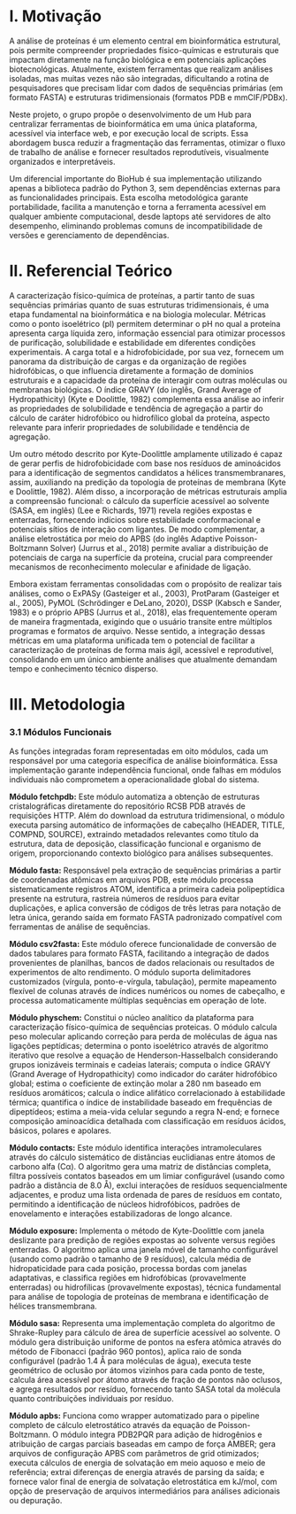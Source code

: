 # I. Motivação
A análise de proteínas é um elemento central em bioinformática estrutural, pois permite compreender propriedades físico-químicas e estruturais que impactam diretamente na função biológica e em potenciais aplicações biotecnológicas. Atualmente, existem ferramentas que realizam análises isoladas, mas muitas vezes não são integradas, dificultando a rotina de pesquisadores que precisam lidar com dados de sequências primárias (em formato FASTA) e estruturas tridimensionais (formatos PDB e mmCIF/PDBx).

Neste projeto, o grupo propõe o desenvolvimento de um Hub para centralizar ferramentas de bioinformática em uma única plataforma, acessível via interface web, e por execução local de scripts. Essa abordagem busca reduzir a fragmentação das ferramentas, otimizar o fluxo de trabalho de análise e fornecer resultados reprodutíveis, visualmente organizados e interpretáveis.

Um diferencial importante do BioHub é sua implementação utilizando apenas a biblioteca padrão do Python 3, sem dependências externas para as funcionalidades principais. Esta escolha metodológica garante portabilidade, facilita a manutenção e torna a ferramenta acessível em qualquer ambiente computacional, desde laptops até servidores de alto desempenho, eliminando problemas comuns de incompatibilidade de versões e gerenciamento de dependências.
 
# II. Referencial Teórico
A caracterização físico-química de proteínas, a partir tanto de suas sequências primárias quanto de suas estruturas tridimensionais, é uma etapa fundamental na bioinformática e na biologia molecular. Métricas como o ponto isoelétrico (pI) permitem determinar o pH no qual a proteína apresenta carga líquida zero, informação essencial para otimizar processos de purificação, solubilidade e estabilidade em diferentes condições experimentais. A carga total e a hidrofobicidade, por sua vez, fornecem um panorama da distribuição de cargas e da organização de regiões hidrofóbicas, o que influencia diretamente a formação de domínios estruturais e a capacidade da proteína de interagir com outras moléculas ou membranas biológicas. O índice GRAVY (do inglês, Grand Average of Hydropathicity) (Kyte e Doolittle, 1982) complementa essa análise ao inferir as propriedades de solubilidade e tendência de agregação a partir do cálculo de caráter hidrofóbico ou hidrofílico global da proteína, aspecto relevante para inferir propriedades de solubilidade e tendência de agregação.

Um outro  método descrito por Kyte-Doolittle amplamente utilizado é capaz de gerar perfis de hidrofobicidade com base nos resíduos de aminoácidos para a identificação de segmentos candidatos a hélices transmembranares, assim, auxiliando na predição da topologia de proteínas de membrana (Kyte e Doolittle, 1982). Além disso, a incorporação de métricas estruturais amplia a compreensão funcional: o cálculo da superfície acessível ao solvente (SASA, em inglês) (Lee e Richards, 1971) revela regiões expostas e enterradas, fornecendo indícios sobre estabilidade conformacional e potenciais sítios de interação com ligantes. De modo complementar, a análise eletrostática por meio do APBS (do inglês Adaptive Poisson-Boltzmann Solver) (Jurrus et al., 2018) permite avaliar a distribuição de potenciais de carga na superfície da proteína, crucial para compreender mecanismos de reconhecimento molecular e afinidade de ligação.

Embora existam ferramentas consolidadas com o propósito de realizar tais análises, como o ExPASy (Gasteiger et al., 2003), ProtParam (Gasteiger et al., 2005), PyMOL (Schrödinger e DeLano, 2020), DSSP (Kabsch e Sander, 1983) e o próprio APBS (Jurrus et al., 2018), elas frequentemente operam de maneira fragmentada, exigindo que o usuário transite entre múltiplos programas e formatos de arquivo. Nesse sentido, a integração dessas métricas em uma plataforma unificada tem o potencial de facilitar a caracterização de proteínas de forma mais ágil, acessível e reprodutível, consolidando em um único ambiente análises que atualmente demandam tempo e conhecimento técnico disperso.

# III. Metodologia
### 3.1 Módulos Funcionais

As funções integradas foram representadas em oito módulos, cada um responsável por uma categoria específica de análise bioinformática. Essa implementação garante independência funcional, onde falhas em módulos individuais não comprometem a operacionalidade global do sistema.

**Módulo fetchpdb:** Este módulo automatiza a obtenção de estruturas cristalográficas diretamente do repositório RCSB PDB através de requisições HTTP. Além do download da estrutura tridimensional, o módulo executa parsing automático de informações de cabeçalho (HEADER, TITLE, COMPND, SOURCE), extraindo metadados relevantes como título da estrutura, data de deposição, classificação funcional e organismo de origem, proporcionando contexto biológico para análises subsequentes.

**Módulo fasta:** Responsável pela extração de sequências primárias a partir de coordenadas atômicas em arquivos PDB, este módulo processa sistematicamente registros ATOM, identifica a primeira cadeia polipeptídica presente na estrutura, rastreia números de resíduos para evitar duplicações, e aplica conversão de códigos de três letras para notação de letra única, gerando saída em formato FASTA padronizado compatível com ferramentas de análise de sequências.

**Módulo csv2fasta:** Este módulo oferece funcionalidade de conversão de dados tabulares para formato FASTA, facilitando a integração de dados provenientes de planilhas, bancos de dados relacionais ou resultados de experimentos de alto rendimento. O módulo suporta delimitadores customizados (vírgula, ponto-e-vírgula, tabulação), permite mapeamento flexível de colunas através de índices numéricos ou nomes de cabeçalho, e processa automaticamente múltiplas sequências em operação de lote.

**Módulo physchem:** Constitui o núcleo analítico da plataforma para caracterização físico-química de sequências proteicas. O módulo calcula peso molecular aplicando correção para perda de moléculas de água nas ligações peptídicas; determina o ponto isoelétrico através de algoritmo iterativo que resolve a equação de Henderson-Hasselbalch considerando grupos ionizáveis terminais e cadeias laterais; computa o índice GRAVY (Grand Average of Hydropathicity) como indicador do caráter hidrofóbico global; estima o coeficiente de extinção molar a 280 nm baseado em resíduos aromáticos; calcula o índice alifático correlacionado à estabilidade térmica; quantifica o índice de instabilidade baseado em frequências de dipeptídeos; estima a meia-vida celular segundo a regra N-end; e fornece composição aminoacídica detalhada com classificação em resíduos ácidos, básicos, polares e apolares.

**Módulo contacts:** Este módulo identifica interações intramoleculares através do cálculo sistemático de distâncias euclidianas entre átomos de carbono alfa (Cα). O algoritmo gera uma matriz de distâncias completa, filtra possíveis contatos baseados em um limiar configurável (usando como padrão a distância de 8.0 Å), exclui interações de resíduos sequencialmente adjacentes, e produz uma lista ordenada de pares de resíduos em contato, permitindo a identificação de núcleos hidrofóbicos, padrões de enovelamento e interações estabilizadoras de longo alcance.

**Módulo exposure:** Implementa o método de Kyte-Doolittle com janela deslizante para predição de regiões expostas ao solvente versus regiões enterradas. O algoritmo aplica uma janela móvel de tamanho configurável (usando como padrão o tamanho de 9 resíduos), calcula média de hidropaticidade para cada posição, processa bordas com janelas adaptativas, e classifica regiões em hidrofóbicas (provavelmente enterradas) ou hidrofílicas (provavelmente expostas), técnica fundamental para análise de topologia de proteínas de membrana e identificação de hélices transmembrana.

**Módulo sasa:** Representa uma implementação completa do algoritmo de Shrake-Rupley para cálculo de área de superfície acessível ao solvente. O módulo gera distribuição uniforme de pontos na esfera atômica através do método de Fibonacci (padrão 960 pontos), aplica raio de sonda configurável (padrão 1.4 Å para moléculas de água), executa teste geométrico de oclusão por átomos vizinhos para cada ponto de teste, calcula área acessível por átomo através de fração de pontos não oclusos, e agrega resultados por resíduo, fornecendo tanto SASA total da molécula quanto contribuições individuais por resíduo.

**Módulo apbs:** Funciona como wrapper automatizado para o pipeline completo de cálculo eletrostático através da equação de Poisson-Boltzmann. O módulo integra PDB2PQR para adição de hidrogênios e atribuição de cargas parciais baseadas em campo de força AMBER; gera arquivos de configuração APBS com parâmetros de grid otimizados; executa cálculos de energia de solvatação em meio aquoso e meio de referência; extrai diferenças de energia através de parsing da saída; e fornece valor final de energia de solvatação eletrostática em kJ/mol, com opção de preservação de arquivos intermediários para análises adicionais ou depuração.










